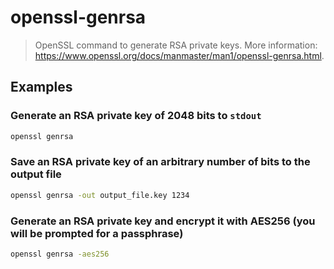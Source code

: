 # openssl-genrsa

> OpenSSL command to generate RSA private keys. More information: <https://www.openssl.org/docs/manmaster/man1/openssl-genrsa.html>.

## Examples

### Generate an RSA private key of 2048 bits to `stdout`

```bash
openssl genrsa
```

### Save an RSA private key of an arbitrary number of bits to the output file

```bash
openssl genrsa -out output_file.key 1234
```

### Generate an RSA private key and encrypt it with AES256 (you will be prompted for a passphrase)

```bash
openssl genrsa -aes256
```

